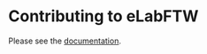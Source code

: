 # Contributing to eLabFTW

Please see the [documentation](https://doc.elabftw.net/contributing.html).
